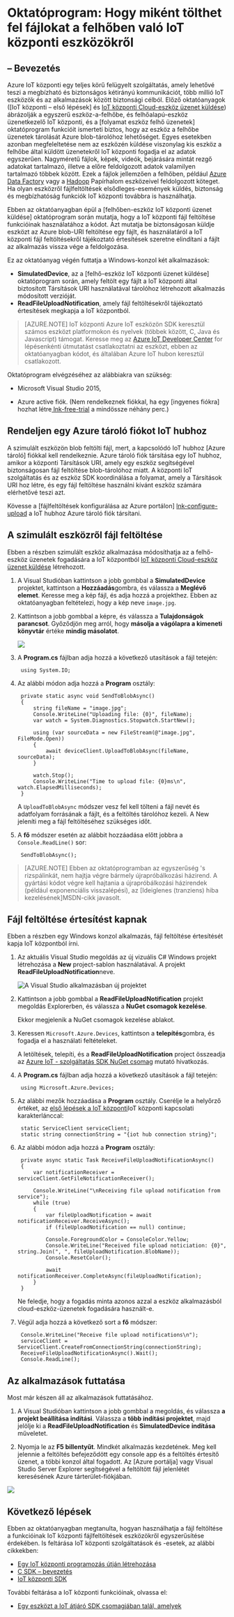 <properties
    pageTitle="IoT elosztót használ eszközökön a fájlok feltöltése a |} Microsoft Azure"
    description="Ebből az oktatóanyagból megtudhatja, hogy miként tölthet fel fájlokat Azure IoT elosztót használ a és C# eszközökről kövesse."
    services="iot-hub"
    documentationCenter=".net"
    authors="fsautomata"
    manager="timlt"
    editor=""/>

<tags
     ms.service="iot-hub"
     ms.devlang="dotnet"
     ms.topic="article"
     ms.tgt_pltfrm="na"
     ms.workload="na"
     ms.date="06/21/2016"
     ms.author="elioda"/>

# <a name="tutorial-how-to-upload-files-from-devices-to-the-cloud-with-iot-hub"></a>Oktatóprogram: Hogy miként tölthet fel fájlokat a felhőben való IoT központi eszközökről

## <a name="introduction"></a>– Bevezetés

Azure IoT központi egy teljes körű felügyelt szolgáltatás, amely lehetővé teszi a megbízható és biztonságos kétirányú kommunikációt, több millió IoT eszközök és az alkalmazások között biztonsági célból. Előző oktatóanyagok ([IoT központi – első lépések] és [IoT központi Cloud-eszköz üzenet küldése]) ábrázolják a egyszerű eszköz-a-felhőbe, és felhőalapú-eszköz üzenetkezelő IoT központi, és a [folyamat eszköz felhő üzenetek] oktatóprogram funkcióit ismerteti biztos, hogy az eszköz a felhőbe üzenetek tárolását Azure blob-tárolóhoz lehetőséget. Egyes esetekben azonban megfeleltetése nem az eszközén küldése viszonylag kis eszköz a felhőbe által küldött üzenetekről IoT központi fogadja el az adatok egyszerűen. Nagyméretű fájlok, képek, videók, bejárására mintát rezgő adatokat tartalmazó, illetve a előre feldolgozott adatok valamilyen tartalmazó többek között. Ezek a fájlok jellemzően a felhőben, például [Azure Data Factory] vagy a [Hadoop] Papírhalom eszközeivel feldolgozott köteget. Ha olyan eszközről fájlfeltöltések elsődleges-események küldés, biztonság és megbízhatóság funkciók IoT központi továbbra is használhatja.

Ebben az oktatóanyagban épül a [felhőben-eszköz IoT központi üzenet küldése] oktatóprogram során mutatja, hogy a IoT központi fájl feltöltése funkcióinak használatához a kódot. Azt mutatja be biztonságosan küldje eszközt az Azure blob-URI feltöltése egy fájlt, és használatáról a IoT központi fájl feltöltésekről tájékoztató értesítések szeretne elindítani a fájlt az alkalmazás vissza vége a feldolgozása.

Ez az oktatóanyag végén futtatja a Windows-konzol két alkalmazások:

* **SimulatedDevice**, az a [felhő-eszköz IoT központi üzenet küldése] oktatóprogram során, amely feltölt egy fájlt a IoT központi által biztosított Társítások URI használatával tárolóhoz létrehozott alkalmazás módosított verzióját.
* **ReadFileUploadNotification**, amely fájl feltöltésekről tájékoztató értesítések megkapja a IoT központból.

> [AZURE.NOTE] IoT központi Azure IoT eszközön SDK keresztül számos eszközt platformokon és nyelvek (többek között, C, Java és Javascript) támogat. Keresse meg az [Azure IoT Developer Center] for lépésenkénti útmutatást csatlakoztatni az eszközt, ebben az oktatóanyagban kódot, és általában Azure IoT hubon keresztül csatlakozott.

Oktatóprogram elvégzéséhez az alábbiakra van szükség:

+ Microsoft Visual Studio 2015,

+ Azure active fiók. (Nem rendelkeznek fiókkal, ha egy [ingyenes fiókra] hozhat létre[ lnk-free-trial] a mindössze néhány perc.)

## <a name="associate-an-azure-storage-account-to-iot-hub"></a>Rendeljen egy Azure tároló fiókot IoT hubhoz

A szimulált eszközön blob feltölti fájl, mert, a kapcsolódó IoT hubhoz [Azure tároló] fiókkal kell rendelkeznie. Azure tároló fiók társítása egy IoT hubhoz, amikor a központi Társítások URI, amely egy eszköz segítségével biztonságosan fájl feltöltése blob-tárolóhoz miatt. A központi IoT szolgáltatás és az eszköz SDK koordinálása a folyamat, amely a Társítások URI hoz létre, és egy fájl feltöltése használni kívánt eszköz számára elérhetővé teszi azt.

Kövesse a [fájlfeltöltések konfigurálása az Azure portálon] [ lnk-configure-upload] a IoT hubhoz Azure tároló fiók társítani.

## <a name="upload-a-file-from-a-simulated-device"></a>A szimulált eszközről fájl feltöltése

Ebben a részben szimulált eszköz alkalmazása módosíthatja az a felhő-eszköz üzenetek fogadására a IoT központból [IoT központi Cloud-eszköz üzenet küldése] létrehozott.

1. A Visual Studióban kattintson a jobb gombbal a **SimulatedDevice** projektet, kattintson a **Hozzáadás**gombra, és válassza a **Meglévő elemet**. Keresse meg a kép fájl, és adja hozzá a projekthez. Ebben az oktatóanyagban feltételezi, hogy a kép neve `image.jpg`.

2. Kattintson a jobb gombbal a képre, és válassza a **Tulajdonságok parancsot**. Győződjön meg arról, hogy **másolja a vágólapra a kimeneti könyvtár** értéke **mindig másolatot**.

    ![][1]

3. A **Program.cs** fájlban adja hozzá a következő utasítások a fájl tetején:

        using System.IO;

4. Az alábbi módon adja hozzá a **Program** osztály:
         
        private static async void SendToBlobAsync()
        {
            string fileName = "image.jpg";
            Console.WriteLine("Uploading file: {0}", fileName);
            var watch = System.Diagnostics.Stopwatch.StartNew();

            using (var sourceData = new FileStream(@"image.jpg", FileMode.Open))
            {
                await deviceClient.UploadToBlobAsync(fileName, sourceData);
            }

            watch.Stop();
            Console.WriteLine("Time to upload file: {0}ms\n", watch.ElapsedMilliseconds);
        }

    A `UploadToBlobAsync` módszer vesz fel kell tölteni a fájl nevét és adatfolyam forrásának a fájlt, és a feltöltés tárolóhoz kezeli. A New jeleníti meg a fájl feltöltéséhez szükséges időt.

5. A **fő** módszer esetén az alábbit hozzáadása előtt jobbra a `Console.ReadLine()` sor:

        SendToBlobAsync();

> [AZURE.NOTE] Ebben az oktatóprogramban az egyszerűség 's rizspálinkát, nem hajtja végre bármely újrapróbálkozási házirend. A gyártási kódot végre kell hajtania a újrapróbálkozási házirendek (például exponenciális visszalépési), az [Ideiglenes (tranziens) hiba kezelésének]MSDN-cikk javasolt.

## <a name="receive-a-file-upload-notification"></a>Fájl feltöltése értesítést kapnak

Ebben a részben egy Windows konzol alkalmazás, fájl feltöltése értesítését kapja IoT központból írni.

1. Az aktuális Visual Studio megoldás az új vizuális C# Windows projekt létrehozása a **New** project-sablon használatával. A projekt **ReadFileUploadNotification**neve.

    ![A Visual Studio alkalmazásban új projektet][2]

2. Kattintson a jobb gombbal a **ReadFileUploadNotification** projekt megoldás Explorerben, és válassza a **NuGet csomagok kezelése**.

    Ekkor megjelenik a NuGet csomagok kezelése ablakot.

2. Keressen `Microsoft.Azure.Devices`, kattintson a **telepítés**gombra, és fogadja el a használati feltételeket. 

    A letöltések, telepíti, és a **ReadFileUploadNotification** project összeadja az [Azure IoT - szolgáltatás SDK NuGet csomag] mutató hivatkozás.

3. A **Program.cs** fájlban adja hozzá a következő utasítások a fájl tetején:

        using Microsoft.Azure.Devices;

4. Az alábbi mezők hozzáadása a **Program** osztály. Cserélje le a helyőrző értéket, az [első lépések a IoT központi]IoT központi kapcsolati karakterlánccal:

        static ServiceClient serviceClient;
        static string connectionString = "{iot hub connection string}";
        
5. Az alábbi módon adja hozzá a **Program** osztály:
   
        private async static Task ReceiveFileUploadNotificationAsync()
        {
            var notificationReceiver = serviceClient.GetFileNotificationReceiver();

            Console.WriteLine("\nReceiving file upload notification from service");
            while (true)
            {
                var fileUploadNotification = await notificationReceiver.ReceiveAsync();
                if (fileUploadNotification == null) continue;

                Console.ForegroundColor = ConsoleColor.Yellow;
                Console.WriteLine("Received file upload noticiation: {0}", string.Join(", ", fileUploadNotification.BlobName));
                Console.ResetColor();

                await notificationReceiver.CompleteAsync(fileUploadNotification);
            }
        }

    Ne feledje, hogy a fogadás minta azonos azzal a eszköz alkalmazásból cloud-eszköz-üzenetek fogadására használt-e.

6. Végül adja hozzá a következő sort a **fő** módszer:

        Console.WriteLine("Receive file upload notifications\n");
        serviceClient = ServiceClient.CreateFromConnectionString(connectionString);
        ReceiveFileUploadNotificationAsync().Wait();
        Console.ReadLine();

## <a name="run-the-applications"></a>Az alkalmazások futtatása

Most már készen áll az alkalmazások futtatásához.

1. A Visual Studióban kattintson a jobb gombbal a megoldás, és válassza **a projekt beállítása indítási**. Válassza a **több indítási projektet**, majd jelölje ki a **ReadFileUploadNotification** és **SimulatedDevice** **indítása** műveletet.

2. Nyomja le az **F5 billentyűt**. Mindkét alkalmazás kezdetének. Meg kell jelennie a feltöltés befejeződött egy console app és a feltöltés értesítő üzenet, a többi konzol által fogadott. Az [Azure portálja] vagy Visual Studio Server Explorer segítségével a feltöltött fájl jelenlétét keresésének Azure tárterület-fiókjában.

  ![][50]


## <a name="next-steps"></a>Következő lépések

Ebben az oktatóanyagban megtanulta, hogyan használhatja a fájl feltöltése a funkcióinak IoT központi fájlfeltöltések eszközökről egyszerűsítése érdekében. Is feltárása IoT központi szolgáltatások és -esetek, az alábbi cikkekben:

- [Egy IoT központi programozás útján létrehozása][lnk-create-hub]
- [C SDK – bevezetés][lnk-c-sdk]
- [IoT központi SDK][lnk-sdks]

További feltárása a IoT központi funkcióinak, olvassa el:

- [Egy eszközt a IoT átjáró SDK csomagjában talál, amelyek][lnk-gateway]

<!-- Images. -->

[50]: ./media/iot-hub-csharp-csharp-file-upload/run-apps1.png
[1]: ./media/iot-hub-csharp-csharp-file-upload/image-properties.png
[2]: ./media/iot-hub-csharp-csharp-file-upload/create-identity-csharp1.png

<!-- Links -->

[Azure portál]: https://portal.azure.com/

[Azure Data Factory]: https://azure.microsoft.com/documentation/services/data-factory/
[Hadoop]: https://azure.microsoft.com/documentation/services/hdinsight/

[IoT központi Cloud-eszköz üzenet küldése]: iot-hub-csharp-csharp-c2d.md
[A folyamat eszköz a felhőbe üzenetek]: iot-hub-csharp-csharp-process-d2c.md
[Első lépések a IoT központi]: iot-hub-csharp-csharp-getstarted.md
[Azure IoT Developer Center]: http://www.azure.com/develop/iot

[Ideiglenes (tranziens) hibafa kezelése]: https://msdn.microsoft.com/library/hh680901(v=pandp.50).aspx
[Azure tárhely]: ../storage/storage-create-storage-account.md#create-a-storage-account
[lnk-configure-upload]: iot-hub-configure-file-upload.md
[Azure IoT - szolgáltatás SDK NuGet csomag]: https://www.nuget.org/packages/Microsoft.Azure.Devices/
[lnk-free-trial]: http://azure.microsoft.com/pricing/free-trial/

[lnk-create-hub]: iot-hub-rm-template-powershell.md
[lnk-c-sdk]: iot-hub-device-sdk-c-intro.md
[lnk-sdks]: iot-hub-devguide-sdks.md

[lnk-gateway]: iot-hub-linux-gateway-sdk-simulated-device.md


